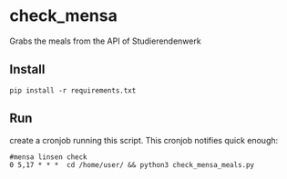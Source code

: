 # check_mensa
Grabs the meals from the API of Studierendenwerk

## Install
    pip install -r requirements.txt

## Run
create a cronjob running this script.
This cronjob notifies quick enough:

    #mensa linsen check
    0 5,17 * * *  cd /home/user/ && python3 check_mensa_meals.py